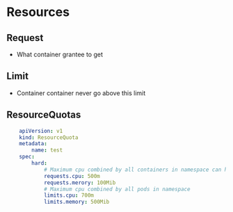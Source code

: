 # Resources

## Request

* What container grantee to get

## Limit

* Container container never go above this limit

## ResourceQuotas

```yaml
    apiVersion: v1
    kind: ResourceQuota
    metadata:
        name: test
    spec:
        hard:
            # Maximum cpu combined by all containers in namespace can have
            requests.cpu: 500m
            requests.merory: 100Mib
            # Maximum cpu combined by all pods in namespace
            limits.cpu: 700m
            limits.memory: 500Mib
```